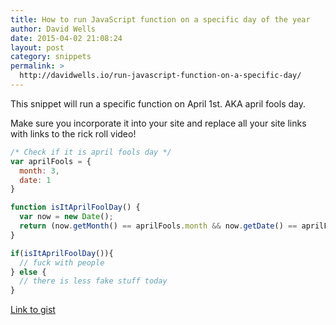 ```yaml
---
title: How to run JavaScript function on a specific day of the year
author: David Wells
date: 2015-04-02 21:08:24
layout: post
category: snippets
permalink: >
  http://davidwells.io/run-javascript-function-on-a-specific-day/
---
```


This snippet will run a specific function on April 1st. AKA april fools day.

Make sure you incorporate it into your site and replace all your site links with links to the rick roll video!

```js
/* Check if it is april fools day */
var aprilFools = {
  month: 3,
  date: 1
}

function isItAprilFoolDay() {
  var now = new Date();
  return (now.getMonth() == aprilFools.month && now.getDate() == aprilFools.date);
}

if(isItAprilFoolDay()){
  // fuck with people
} else {
  // there is less fake stuff today
}
```

[Link to gist](https://gist.github.com/DavidWells/10708a5be3e5b5e29f13)
